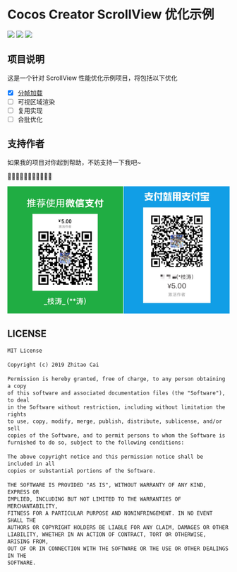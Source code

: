 # Cocos Creator ScrollView 优化示例

[![](https://img.shields.io/badge/Release-0.1.0-green.svg)](https://github.com/zhitaocai/CocosCreator-ScrollVIewPlus/blob/master/CHANGELOG.md)
[![](https://img.shields.io/badge/license-MIT-green.svg)](https://github.com/zhitaocai/CocosCreator-ScrollVIewPlus/blob/master/LICENSE)
[![](https://img.shields.io/badge/Support-Cocos%20Creator%20v2.x-orange.svg)](http://www.cocos.com/creator)

## 项目说明

这是一个针对 ScrollView 性能优化示例项目，将包括以下优化

* [x] [分帧加载]()
* [ ] 可视区域渲染
* [ ] 复用实现
* [ ] 合批优化

## 支持作者

如果我的项目对你起到帮助，不妨支持一下我吧~

🙏🙏🙏🙏🙏🙏🙏🙏🙏🙏🙏

![](./static/Pay.png)



## LICENSE

    MIT License

    Copyright (c) 2019 Zhitao Cai

    Permission is hereby granted, free of charge, to any person obtaining a copy
    of this software and associated documentation files (the "Software"), to deal
    in the Software without restriction, including without limitation the rights
    to use, copy, modify, merge, publish, distribute, sublicense, and/or sell
    copies of the Software, and to permit persons to whom the Software is
    furnished to do so, subject to the following conditions:

    The above copyright notice and this permission notice shall be included in all
    copies or substantial portions of the Software.

    THE SOFTWARE IS PROVIDED "AS IS", WITHOUT WARRANTY OF ANY KIND, EXPRESS OR
    IMPLIED, INCLUDING BUT NOT LIMITED TO THE WARRANTIES OF MERCHANTABILITY,
    FITNESS FOR A PARTICULAR PURPOSE AND NONINFRINGEMENT. IN NO EVENT SHALL THE
    AUTHORS OR COPYRIGHT HOLDERS BE LIABLE FOR ANY CLAIM, DAMAGES OR OTHER
    LIABILITY, WHETHER IN AN ACTION OF CONTRACT, TORT OR OTHERWISE, ARISING FROM,
    OUT OF OR IN CONNECTION WITH THE SOFTWARE OR THE USE OR OTHER DEALINGS IN THE
    SOFTWARE.